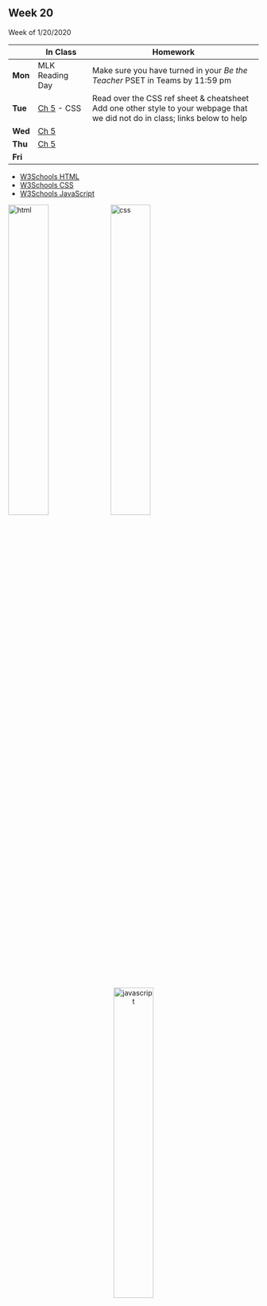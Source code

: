 <meta http-equiv="refresh" content="300"/>

## Week 20  
Week of 1/20/2020 

  |       |In Class               |Homework   |
  |-------|---------              |---------  |
  |**Mon**|MLK Reading Day |Make sure you have turned in your *Be the Teacher* PSET in Teams by 11:59 pm |
  |**Tue**|[Ch 5](/ap/curriculum/5/) - CSS|Read over the CSS ref sheet & cheatsheet <br> Add one other style to your webpage that we did not do in class; links below to help |
  |**Wed**|[Ch 5](/ap/curriculum/5/)| |
  |**Thu**|[Ch 5 ](/ap/curriculum/5/) | |
  |**Fri**| | |

  * [W3Schools HTML](https://www.w3schools.com/html)
  * [W3Schools CSS](https://www.w3schools.com/css)
  * [W3Schools JavaScript](https://www.w3schools.com/js)

<img src="https://cdn.lynda.com/course/170427/170427-637140057855786367-16x9.jpg" alt="html" width="40%"> <img src="https://cdn.lynda.com/course/5038219/5038219-637115058599403425-16x9.jpg" alt="css" width="40%">

<div style="text-align:center">
<img src="https://cdn.lynda.com/course/574716/574716-636897069669345439-16x9.jpg" alt="javascript" width="40%">
</div>
